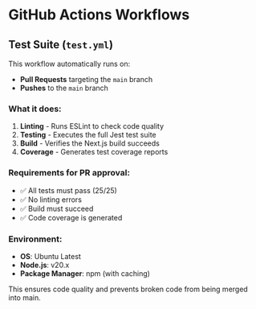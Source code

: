 # GitHub Actions Workflows

## Test Suite (`test.yml`)

This workflow automatically runs on:
- **Pull Requests** targeting the `main` branch
- **Pushes** to the `main` branch

### What it does:
1. **Linting** - Runs ESLint to check code quality
2. **Testing** - Executes the full Jest test suite
3. **Build** - Verifies the Next.js build succeeds
4. **Coverage** - Generates test coverage reports

### Requirements for PR approval:
- ✅ All tests must pass (25/25)
- ✅ No linting errors
- ✅ Build must succeed
- ✅ Code coverage is generated

### Environment:
- **OS**: Ubuntu Latest
- **Node.js**: v20.x
- **Package Manager**: npm (with caching)

This ensures code quality and prevents broken code from being merged into main.